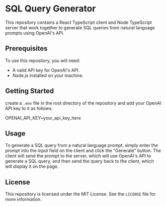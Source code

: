 # SQL Query Generator



This repository contains a React TypeScript client and Node TypeScript server that work together to generate SQL queries from natural language prompts using OpenAI's API.

## Prerequisites

To use this repository, you will need:

- A valid API key for OpenAI's API.
- Node.js installed on your machine.

## Getting Started
create a `.env` file in the root directory of the repository and add your OpenAI API key to it as follows:

OPENAI_API_KEY=your_api_key_here


## Usage

To generate a SQL query from a natural language prompt, simply enter the prompt into the input field on the client and click the "Generate" button. The client will send the prompt to the server, which will use OpenAI's API to generate a SQL query, and then send the query back to the client, which will display it on the page.

## License

This repository is licensed under the MIT License. See the `LICENSE` file for more information.

